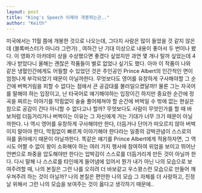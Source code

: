 ```yaml
---
layout: post
title: "King's Speech 이제야 개봉하는군.."
author: "Keith"
---
```



미국에서는 11월 쯤에 개봉한 것으로 나오는데, 그다지 사람은 많이 들었을 것 같지 않은데 (블록버스터가 아니라 그런가) , 여하간 난 기대 이상으로 내용이 좋아서 두 번이나 봤다. 이 영화가 아카데미 상을 수상했으면 좋겠다 싶었지만 과연 몇 개나 탈까 싶었는데 4개나 받았다니 올해는 괜찮은 작품들이 별로 없었나 싶기도 했다.
아마 이 작품이 나와 같은 냉혈인간에게도 어필할 수 있었던 것은 주인공인 Prince Albert의 인간적인 면이 엄청나게 부각되었기 때문이 아닐까한다. 무엇보다도 영어를 유창하게 구사해야할 그 순간에 버벅거림을 피할 수 없다는 점에서 큰 공감대를 불러일으켰달까!! 물론 그는 자국어를 말해야 하는 입장이고, 난 타국어로 얘기해야하는 입장이긴 하지만 중요한 순간에 정곡을 찌르는 이야기를 막힘없이 술술 풀어헤쳐야 할 순간에 버벅일 수 밖에 없는 현실은 참으로 공감이 간다 아니할 수 없다고나 할까?
무엇보다도 사람이 무엇인가를 할 때 바보처럼 더듬거리거나 버벅이는 이유는 그 자신에게 거는 기대가 너무 크기 때문이 아닐까한다. 나 역시 영어를 유창하게 구사해야만 한다, 더듬거나 단어가 떠오르지 않아 버벅이지 말아야 한다, 막힘없이 빠르게 이야기해야 한다라는 일종의 강박관념이 스스로의 혀를 옭아매기 때문이 아닐까한다. 똑같은 얘기를 Prince Albert에게 적용하자면, 그 역시도 어쩔 수 없이 왕이 소화해야 하는 여러 가지 행사에 참여하여 위엄을 보이고 뛰어난 언변으로 좌중을 압도해야만 한다는 압박감이 스스로를 더듬거리게 만든 것이 아닐까 한다. 
다시 말해 나 스스로를 타인에게 들어냄에 있어서 뭔가 내가 아닌 나의 모습으로 보여주려할 때, 나의 본질은 그런 나를 오히려 더 바보같고 우스꽝스런 모습으로 만들어 깨우쳐주려 하는 것이 아닐까? 나의 본질은 편안한 나의 모습 그 자체를 더 사랑하고, 진정 날 위해서 그런 나의 모습을 보여주는 것이 옳다고 생각하기 때문에..

